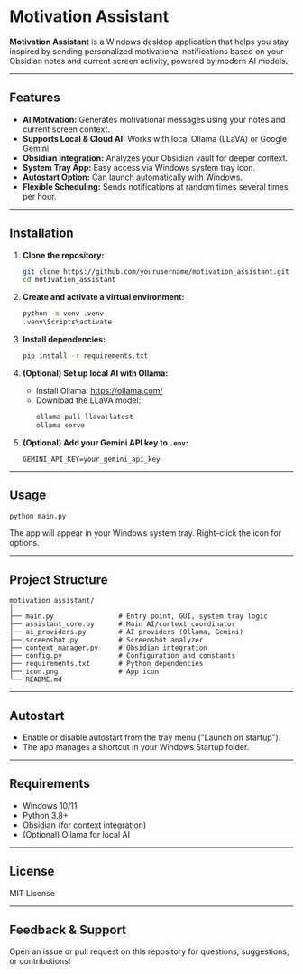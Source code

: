 # Motivation Assistant

**Motivation Assistant** is a Windows desktop application that helps you stay inspired by sending personalized motivational notifications based on your Obsidian notes and current screen activity, powered by modern AI models.

---

## Features

- **AI Motivation:** Generates motivational messages using your notes and current screen context.
- **Supports Local & Cloud AI:** Works with local Ollama (LLaVA) or Google Gemini.
- **Obsidian Integration:** Analyzes your Obsidian vault for deeper context.
- **System Tray App:** Easy access via Windows system tray icon.
- **Autostart Option:** Can launch automatically with Windows.
- **Flexible Scheduling:** Sends notifications at random times several times per hour.

---

## Installation

1. **Clone the repository:**
    ```bash
    git clone https://github.com/yourusername/motivation_assistant.git
    cd motivation_assistant
    ```

2. **Create and activate a virtual environment:**
    ```bash
    python -m venv .venv
    .venv\Scripts\activate
    ```

3. **Install dependencies:**
    ```bash
    pip install -r requirements.txt
    ```

4. **(Optional) Set up local AI with Ollama:**
    - Install Ollama: https://ollama.com/
    - Download the LLaVA model:
      ```bash
      ollama pull llava:latest
      ollama serve
      ```

5. **(Optional) Add your Gemini API key to `.env`:**
    ```
    GEMINI_API_KEY=your_gemini_api_key
    ```

---

## Usage

```bash
python main.py
```

The app will appear in your Windows system tray. Right-click the icon for options.

---

## Project Structure

```
motivation_assistant/
│
├── main.py                # Entry point, GUI, system tray logic
├── assistant_core.py      # Main AI/context coordinator
├── ai_providers.py        # AI providers (Ollama, Gemini)
├── screenshot.py          # Screenshot analyzer
├── context_manager.py     # Obsidian integration
├── config.py              # Configuration and constants
├── requirements.txt       # Python dependencies
├── icon.png               # App icon
└── README.md
```

---

## Autostart

- Enable or disable autostart from the tray menu ("Launch on startup").
- The app manages a shortcut in your Windows Startup folder.

---

## Requirements

- Windows 10/11
- Python 3.8+
- Obsidian (for context integration)
- (Optional) Ollama for local AI

---

## License

MIT License

---

## Feedback & Support

Open an issue or pull request on this repository for questions, suggestions, or contributions!